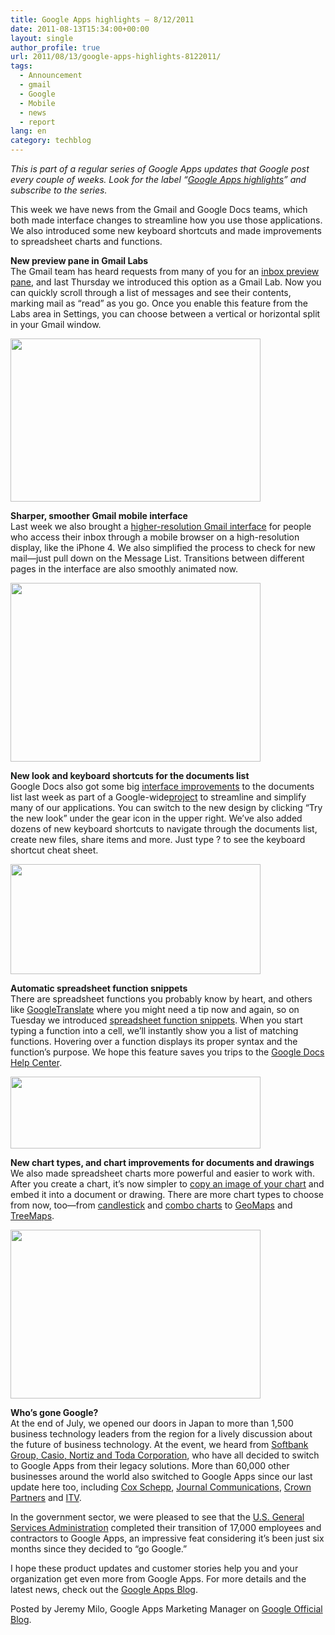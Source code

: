 ```yaml
---
title: Google Apps highlights – 8/12/2011
date: 2011-08-13T15:34:00+00:00
layout: single
author_profile: true
url: 2011/08/13/google-apps-highlights-8122011/
tags:
  - Announcement
  - gmail
  - Google
  - Mobile
  - news
  - report
lang: en
category: techblog
---
```

<div dir="ltr" trbidi="on">
  <i>This is part of a regular series of Google Apps updates that Google post every couple of weeks. Look for the label “<a href="http://googleblog.blogspot.com/search/label/Google%20Apps%20highlights">Google Apps highlights</a>&#8221; and subscribe to the series.</i></p> 
  
  <p>
    This week we have news from the Gmail and Google Docs teams, which both made interface changes to streamline how you use those applications. We also introduced some new keyboard shortcuts and made improvements to spreadsheet charts and functions.
  </p>
  
  <p>
    <b>New preview pane in Gmail Labs</b><br />The Gmail team has heard requests from many of you for an <a href="http://gmailblog.blogspot.com/2011/08/new-in-labs-preview-pane.html">inbox preview pane</a>, and last Thursday we introduced this option as a Gmail Lab. Now you can quickly scroll through a list of messages and see their contents, marking mail as “read” as you go. Once you enable this feature from the Labs area in Settings, you can choose between a vertical or horizontal split in your Gmail window.
  </p>
  
  <div>
    <a href="http://1.bp.blogspot.com/-kx5SAU8rb00/TkaRCeKpE-I/AAAAAAAAD9o/EZVinryq5xM/s1600/preview+pane.png" imageanchor="1"><img border="0" height="261" src="http://1.bp.blogspot.com/-kx5SAU8rb00/TkaRCeKpE-I/AAAAAAAAD9o/EZVinryq5xM/s400/preview+pane.png" width="400" /></a>
  </div>
  
  <p>
    <b>Sharper, smoother Gmail mobile interface</b><br />Last week we also brought a <a href="http://gmailblog.blogspot.com/2011/08/gmail-for-mobile-now-sharper-and.html">higher-resolution Gmail interface</a> for people who access their inbox through a mobile browser on a high-resolution display, like the iPhone 4. We also simplified the process to check for new mail—just pull down on the Message List. Transitions between different pages in the interface are also smoothly animated now.
  </p>
  
  <div>
    <a href="http://2.bp.blogspot.com/-9uxGTD1joFE/TkaQz_UPcCI/AAAAAAAAD9c/saXCt0f3CUo/s1600/gmail+for+high+res.png" imageanchor="1"><img border="0" height="286" src="http://2.bp.blogspot.com/-9uxGTD1joFE/TkaQz_UPcCI/AAAAAAAAD9c/saXCt0f3CUo/s400/gmail+for+high+res.png" width="400" /></a>
  </div>
  
  <p>
    <b>New look and keyboard shortcuts for the documents list</b><br />Google Docs also got some big <a href="http://googledocs.blogspot.com/2011/08/try-out-new-look-and-keyboard-shortcuts.html">interface improvements</a> to the documents list last week as part of a Google-wide<a href="http://googleblog.blogspot.com/2011/06/evolving-google-design-and-experience.html">project</a> to streamline and simplify many of our applications. You can switch to the new design by clicking “Try the new look” under the gear icon in the upper right. We’ve also added dozens of new keyboard shortcuts to navigate through the documents list, create new files, share items and more. Just type ? to see the keyboard shortcut cheat sheet.
  </p>
  
  <div>
    <a href="http://2.bp.blogspot.com/-FS9kkCmzmmI/TkaQ9Z6AXeI/AAAAAAAAD9k/wN2e70goEXg/s1600/new+look+for+docs+list.png" imageanchor="1"><img border="0" height="176" src="http://2.bp.blogspot.com/-FS9kkCmzmmI/TkaQ9Z6AXeI/AAAAAAAAD9k/wN2e70goEXg/s400/new+look+for+docs+list.png" width="400" /></a>
  </div>
  
  <p>
    <b>Automatic spreadsheet function snippets</b><br />There are spreadsheet functions you probably know by heart, and others like <a href="https://docs.google.com/support/bin/answer.py?answer=1388877">GoogleTranslate</a> where you might need a tip now and again, so on Tuesday we introduced <a href="http://googledocs.blogspot.com/2011/08/making-google-spreadsheet-functions.html">spreadsheet function snippets</a>. When you start typing a function into a cell, we’ll instantly show you a list of matching functions. Hovering over a function displays its proper syntax and the function’s purpose. We hope this feature saves you trips to the <a href="https://docs.google.com/support/bin/static.py?page=table.cs&#038;topic=25273">Google Docs Help Center</a>.
  </p>
  
  <div>
  </div>
  
  <div>
    <a href="http://4.bp.blogspot.com/-1H-VrfApOUw/TkaQwUestFI/AAAAAAAAD9Y/1_elzw-WdgQ/s1600/auto+spreadsheet+fxn+snippets.png" imageanchor="1"><img border="0" height="115" src="http://4.bp.blogspot.com/-1H-VrfApOUw/TkaQwUestFI/AAAAAAAAD9Y/1_elzw-WdgQ/s400/auto+spreadsheet+fxn+snippets.png" width="400" /></a>
  </div>
  
  <p>
    <b>New chart types, and chart improvements for documents and drawings</b><br />We also made spreadsheet charts more powerful and easier to work with. After you create a chart, it’s now simpler to <a href="http://googledocs.blogspot.com/2011/08/use-new-google-spreadsheets-charts-in.html">copy an image of your chart</a> and embed it into a document or drawing. There are more chart types to choose from now, too—from <a href="https://docs.google.com/support/bin/answer.py?answer=1409777">candlestick</a> and <a href="https://docs.google.com/support/bin/answer.py?answer=1409804">combo charts</a> to <a href="https://docs.google.com/support/bin/answer.py?answer=1409802">GeoMaps</a> and <a href="https://docs.google.com/support/bin/answer.py?answer=1409806">TreeMaps</a>.
  </p>
  
  <div>
    <a href="http://1.bp.blogspot.com/-QEINb6f_cGk/TkaQ5_e0c9I/AAAAAAAAD9g/h7AxgElCoq4/s1600/new+charts.png" imageanchor="1"><img border="0" height="270" src="http://1.bp.blogspot.com/-QEINb6f_cGk/TkaQ5_e0c9I/AAAAAAAAD9g/h7AxgElCoq4/s400/new+charts.png" width="400" /></a>
  </div>
  
  <p>
    <b>Who’s gone Google?</b><br />At the end of July, we opened our doors in Japan to more than 1,500 business technology leaders from the region for a lively discussion about the future of business technology. At the event, we heard from <a href="http://googleenterprise.blogspot.com/2011/08/google-apps-is-big-in-japan.html">Softbank Group, Casio, Nortiz and Toda Corporation</a>, who have all decided to switch to Google Apps from their legacy solutions. More than 60,000 other businesses around the world also switched to Google Apps since our last update here too, including <a href="http://googleenterprise.blogspot.com/2011/08/cox-schepp-builds-in-more-productivity.html">Cox Schepp</a>, <a href="http://googleenterprise.blogspot.com/2011/08/journal-communications-builds-new.html">Journal Communications</a>, <a href="http://googleenterprise.blogspot.com/2011/07/going-google-across-50-states-ohio.html">Crown Partners</a> and <a href="http://googleenterprise.blogspot.com/2011/07/itv-uks-biggest-commercial-broadcaster.html">ITV</a>.
  </p>
  
  <p>
    In the government sector, we were pleased to see that the <a href="http://googleenterprise.blogspot.com/2011/07/gsa-has-gone-google.html">U.S. General Services Administration</a> completed their transition of 17,000 employees and contractors to Google Apps, an impressive feat considering it’s been just six months since they decided to “go Google.”
  </p>
  
  <p>
    I hope these product updates and customer stories help you and your organization get even more from Google Apps. For more details and the latest news, check out the <a href="http://googleapps.blogspot.com/">Google Apps Blog</a>.
  </p>
  
  <p>
    Posted by Jeremy Milo, Google Apps Marketing Manager on <a href="http://googleblog.blogspot.com/">Google Official Blog</a>.</div>